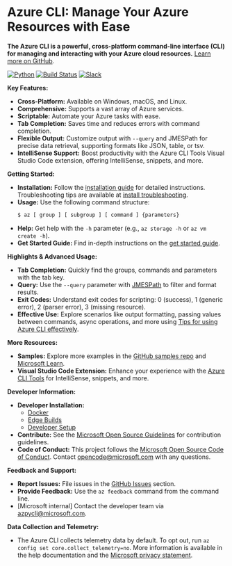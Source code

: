 # Azure CLI: Manage Your Azure Resources with Ease

**The Azure CLI is a powerful, cross-platform command-line interface (CLI) for managing and interacting with your Azure cloud resources.**  [Learn more on GitHub](https://github.com/Azure/azure-cli).

[![Python](https://img.shields.io/pypi/pyversions/azure-cli.svg?maxAge=2592000)](https://pypi.python.org/pypi/azure-cli)
[![Build Status](https://dev.azure.com/azure-sdk/public/_apis/build/status/cli/Azure.azure-cli?branchName=dev)](https://dev.azure.com/azure-sdk/public/_build/latest?definitionId=246&branchName=dev)
[![Slack](https://img.shields.io/badge/Slack-azurecli.slack.com-blue.svg)](https://azurecli.slack.com)

**Key Features:**

*   **Cross-Platform:** Available on Windows, macOS, and Linux.
*   **Comprehensive:**  Supports a vast array of Azure services.
*   **Scriptable:**  Automate your Azure tasks with ease.
*   **Tab Completion:**  Saves time and reduces errors with command completion.
*   **Flexible Output:**  Customize output with `--query` and JMESPath for precise data retrieval, supporting formats like JSON, table, or tsv.
*   **IntelliSense Support:**  Boost productivity with the Azure CLI Tools Visual Studio Code extension, offering IntelliSense, snippets, and more.

**Getting Started:**

*   **Installation:**  Follow the [installation guide](https://learn.microsoft.com/cli/azure/install-azure-cli) for detailed instructions.  Troubleshooting tips are available at [install troubleshooting](https://github.com/Azure/azure-cli/blob/dev/doc/install_troubleshooting.md).
*   **Usage:**  Use the following command structure:
    ```bash
    $ az [ group ] [ subgroup ] [ command ] {parameters}
    ```
*   **Help:** Get help with the `-h` parameter (e.g., `az storage -h` or `az vm create -h`).
*   **Get Started Guide:**  Find in-depth instructions on the [get started guide](https://learn.microsoft.com/cli/azure/get-started-with-az-cli2).

**Highlights & Advanced Usage:**

*   **Tab Completion:** Quickly find the groups, commands and parameters with the tab key.
*   **Query:** Use the `--query` parameter with [JMESPath](http://jmespath.org/) to filter and format results.
*   **Exit Codes:** Understand exit codes for scripting: 0 (success), 1 (generic error), 2 (parser error), 3 (missing resource).
*   **Effective Use:** Explore scenarios like output formatting, passing values between commands, async operations, and more using [Tips for using Azure CLI effectively](https://learn.microsoft.com/en-us/cli/azure/use-cli-effectively).

**More Resources:**

*   **Samples:** Explore more examples in the [GitHub samples repo](http://github.com/Azure/azure-cli-samples) and [Microsoft Learn](https://learn.microsoft.com/cli/azure/overview).
*   **Visual Studio Code Extension:** Enhance your experience with the [Azure CLI Tools](https://marketplace.visualstudio.com/items?itemName=ms-vscode.azurecli) for IntelliSense, snippets, and more.

**Developer Information:**

*   **Developer Installation:**
    *   [Docker](#docker)
    *   [Edge Builds](#edge-builds)
    *   [Developer Setup](#developer-setup)
*   **Contribute:**  See the [Microsoft Open Source Guidelines](https://opensource.microsoft.com/collaborate) for contribution guidelines.
*   **Code of Conduct:** This project follows the [Microsoft Open Source Code of Conduct](https://opensource.microsoft.com/codeofconduct/). Contact [opencode@microsoft.com](mailto:opencode@microsoft.com) with any questions.

**Feedback and Support:**

*   **Report Issues:**  File issues in the [GitHub Issues](https://github.com/Azure/azure-cli/issues) section.
*   **Provide Feedback:** Use the `az feedback` command from the command line.
*   \[Microsoft internal] Contact the developer team via azpycli@microsoft.com.

**Data Collection and Telemetry:**

*   The Azure CLI collects telemetry data by default. To opt out, run `az config set core.collect_telemetry=no`. More information is available in the help documentation and the [Microsoft privacy statement](https://go.microsoft.com/fwlink/?LinkID=824704).